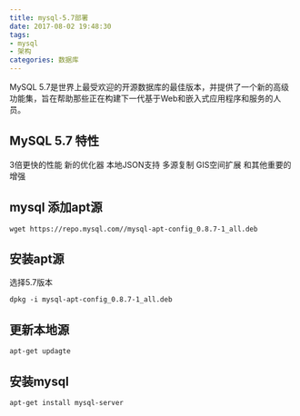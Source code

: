 ```yaml
---
title: mysql-5.7部署
date: 2017-08-02 19:48:30
tags:
- mysql
- 架构
categories: 数据库
---
```

MySQL 5.7是世界上最受欢迎的开源数据库的最佳版本，并提供了一个新的高级功能集，旨在帮助那些正在构建下一代基于Web和嵌入式应用程序和服务的人员。
<!-- more -->
## MySQL 5.7 特性
3倍更快的性能
新的优化器
本地JSON支持
多源复制
GIS空间扩展
和其他重要的增强
## mysql 添加apt源
```
wget https://repo.mysql.com//mysql-apt-config_0.8.7-1_all.deb
```
## 安装apt源
选择5.7版本
```
dpkg -i mysql-apt-config_0.8.7-1_all.deb
```
## 更新本地源
```
apt-get updagte
```
## 安装mysql
```
apt-get install mysql-server
```
